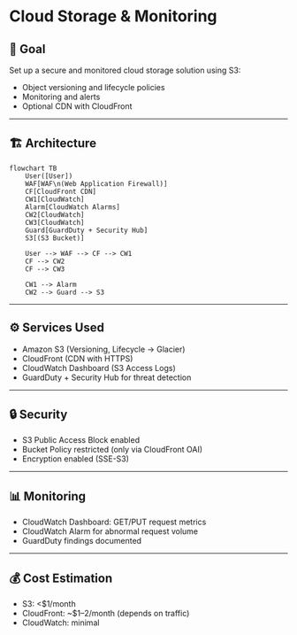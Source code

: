 # Cloud Storage & Monitoring

## 🎯 Goal
Set up a secure and monitored cloud storage solution using S3:
- Object versioning and lifecycle policies
- Monitoring and alerts
- Optional CDN with CloudFront

---

## 🏗️ Architecture
```mermaid
flowchart TB
    User([User])
    WAF[WAF\n(Web Application Firewall)]
    CF[CloudFront CDN]
    CW1[CloudWatch]
    Alarm[CloudWatch Alarms]
    CW2[CloudWatch]
    CW3[CloudWatch]
    Guard[GuardDuty + Security Hub]
    S3[(S3 Bucket)]

    User --> WAF --> CF --> CW1
    CF --> CW2
    CF --> CW3

    CW1 --> Alarm
    CW2 --> Guard --> S3
```

---

## ⚙️ Services Used
- Amazon S3 (Versioning, Lifecycle → Glacier)
- CloudFront (CDN with HTTPS)
- CloudWatch Dashboard (S3 Access Logs)
- GuardDuty + Security Hub for threat detection

---

## 🔒 Security
- S3 Public Access Block enabled
- Bucket Policy restricted (only via CloudFront OAI)
- Encryption enabled (SSE-S3)

---

## 📊 Monitoring
- CloudWatch Dashboard: GET/PUT request metrics
- CloudWatch Alarm for abnormal request volume
- GuardDuty findings documented

---

## 💰 Cost Estimation
- S3: <$1/month
- CloudFront: ~$1–2/month (depends on traffic)
- CloudWatch: minimal